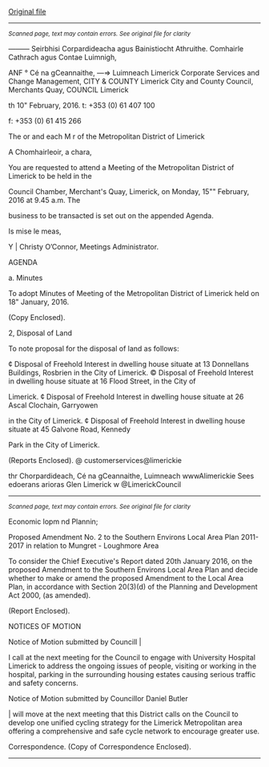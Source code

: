 [Original file](https://www.limerick.ie/sites/default/files/media/documents/2017-06/Agenda%20-%20Meeting%20of%20the%20Metropolitan%20District%20of%20Limerick%20-%2015th%20February%202016.pdf)

---
*<small>Scanned page, text may contain errors. See original file for clarity</small>*  

_——_— Seirbhisi Corpardideacha agus Bainistiocht Athruithe.
Comhairle Cathrach agus Contae Luimnigh,

ANF ° Cé na gCeannaithe,
—=> Luimneach
Limerick Corporate Services and Change Management,
CITY & COUNTY Limerick City and County Council,
Merchants Quay,
COUNCIL Limerick

th
10" February, 2016. t: +353 (0) 61 407 100

f: +353 (0) 61 415 266

The or and each M r of the Metropolitan District of Limerick

A Chomhairleoir, a chara,

You are requested to attend a Meeting of the Metropolitan District of Limerick to be held in the

Council Chamber, Merchant's Quay, Limerick, on Monday, 15"" February, 2016 at 9.45 a.m. The

business to be transacted is set out on the appended Agenda.

Is mise le meas,

Y |
Christy O’Connor,
Meetings Administrator.

AGENDA

a. Minutes

To adopt Minutes of Meeting of the Metropolitan District of Limerick held on 18" January,
2016.

(Copy Enclosed).

2, Disposal of Land

To note proposal for the disposal of land as follows:

¢ Disposal of Freehold Interest in dwelling house situate at 13 Donnellans Buildings,
Rosbrien in the City of Limerick.
© Disposal of Freehold Interest in dwelling house situate at 16 Flood Street, in the City of

Limerick.
¢ Disposal of Freehold Interest in dwelling house situate at 26 Ascal Clochain, Garryowen

in the City of Limerick.
¢ Disposal of Freehold Interest in dwelling house situate at 45 Galvone Road, Kennedy

Park in the City of Limerick.

(Reports Enclosed).
@ customerservices@limerickie

thr Chorpardideach, Cé na gCeannaithe, Luimneach  wwwAlimerickie
Sees edoerans arioras Glen Limerick w @LimerickCouncil


---
*<small>Scanned page, text may contain errors. See original file for clarity</small>*  

Economic lopm nd Plannin;

Proposed Amendment No. 2 to the Southern Environs Local Area Plan 2011-2017 in
relation to Mungret - Loughmore Area

To consider the Chief Executive's Report dated 20th January 2016, on the proposed
Amendment to the Southern Environs Local Area Plan and decide whether to make or
amend the proposed Amendment to the Local Area Plan, in accordance with Section
20(3)(d) of the Planning and Development Act 2000, (as amended).

(Report Enclosed).

NOTICES OF MOTION

Notice of Motion submitted by Councill |

I call at the next meeting for the Council to engage with University Hospital Limerick to
address the ongoing issues of people, visiting or working in the hospital, parking in the
surrounding housing estates causing serious traffic and safety concerns.

Notice of Motion submitted by Councillor Daniel Butler

| will move at the next meeting that this District calls on the Council to develop one unified
cycling strategy for the Limerick Metropolitan area offering a comprehensive and safe cycle
network to encourage greater use.

Correspondence.
(Copy of Correspondence Enclosed).


---
